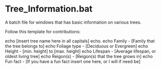 Tree_Information.bat
====================

A batch file for windows that has basic information on various trees. 

Follow this template for contributions:

echo [insert tree name here in all capitals]
echo.
echo Family - [Family that the tree belongs to]
echo Foliage type - [Deciduous or Evergreen]
echo Height - [min. height] to [max. height]
echo Lifespan - [Average lifespan, or oldest living tree]
echo Reigon(s) - [Reigon(s) that the tree grows in]
echo Fun fact - [If you have a fun fact insert one here, or I will if need be]
